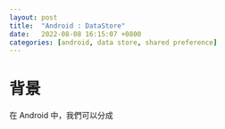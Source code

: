 ```yaml
---
layout: post
title:  "Android : DataStore"
date:   2022-08-08 16:15:07 +0800
categories: [android, data store, shared preference]
---
```


# 背景

在 Android 中，我們可以分成





<br>
